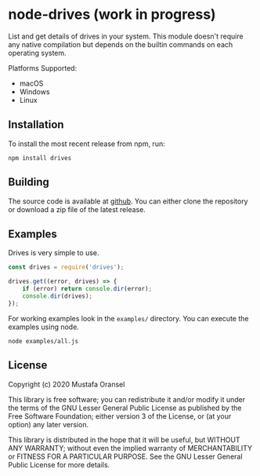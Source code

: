 # node-drives (work in progress)

List and get details of drives in your system. This module doesn't require any native compilation but depends on the builtin commands on each operating system.

Platforms Supported:

* macOS
* Windows
* Linux

## Installation

To install the most recent release from npm, run:

    npm install drives

## Building

The source code is available at [github](http://github.com/oransel/node-drives). You can either clone the repository or download a zip file of the latest release.

## Examples

Drives is very simple to use.

``` js
const drives = require('drives');

drives.get((error, drives) => {
	if (error) return console.dir(error);
	console.dir(drives);
});
```

For working examples look in the `examples/` directory. You can execute the examples using node.

	node examples/all.js

## License

Copyright (c) 2020 Mustafa Oransel

This library is free software; you can redistribute it and/or
modify it under the terms of the GNU Lesser General Public
License as published by the Free Software Foundation; either
version 3 of the License, or (at your option) any later version.

This library is distributed in the hope that it will be useful,
but WITHOUT ANY WARRANTY; without even the implied warranty of
MERCHANTABILITY or FITNESS FOR A PARTICULAR PURPOSE. See the GNU
Lesser General Public License for more details.
